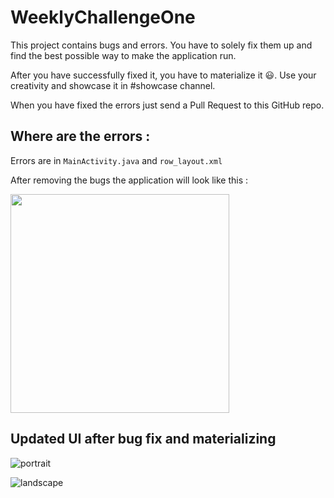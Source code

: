 # WeeklyChallengeOne


This project contains bugs and errors. You have to solely fix them up and find the best possible way to make the application run.

After you have successfully fixed it, you have to materialize it :smiley:. Use your creativity and showcase it in #showcase channel.

When you have fixed the errors just send a Pull Request to this GitHub repo.


## Where are the errors :

Errors are in `MainActivity.java` and `row_layout.xml`

After removing the bugs the application will look like this :


<img src = "https://i.imgur.com/DfIu4Aq.png" width=350>

## Updated UI after bug fix and materializing

![portrait](https://user-images.githubusercontent.com/5392993/38820944-d6dbbbfe-41bc-11e8-867b-626737c2d013.jpg)

![landscape](https://user-images.githubusercontent.com/5392993/38820943-d6a4df44-41bc-11e8-9072-043a643ed42b.jpg)



